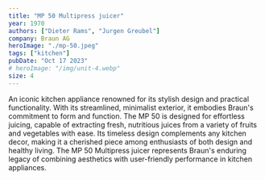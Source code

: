 ```yaml
---
title: "MP 50 Multipress juicer"
year: 1970
authors: ["Dieter Rams", "Jurgen Greubel"]
company: Braun AG
heroImage: "./mp-50.jpeg"
tags: ["kitchen"]
pubDate: "Oct 17 2023"
# heroImage: "/img/unit-4.webp"
size: 4
---
```


An iconic kitchen appliance renowned for its stylish design and practical functionality. With its streamlined, minimalist exterior, it embodies Braun's commitment to form and function. The MP 50 is designed for effortless juicing, capable of extracting fresh, nutritious juices from a variety of fruits and vegetables with ease. Its timeless design complements any kitchen decor, making it a cherished piece among enthusiasts of both design and healthy living. The MP 50 Multipress juicer represents Braun's enduring legacy of combining aesthetics with user-friendly performance in kitchen appliances.
